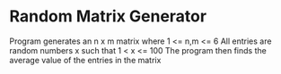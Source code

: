 # Random Matrix Generator
Program generates an n x m matrix where 1 <= n,m <= 6
All entries are random numbers x such that 1 < x <= 100
The program then finds the average value of the entries in the matrix